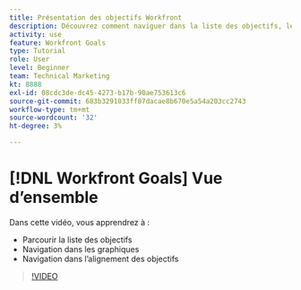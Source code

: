 ```yaml
---
title: Présentation des objectifs Workfront
description: Découvrez comment naviguer dans la liste des objectifs, les graphiques et l’alignement des objectifs.
activity: use
feature: Workfront Goals
type: Tutorial
role: User
level: Beginner
team: Technical Marketing
kt: 8888
exl-id: 08cdc3de-dc45-4273-b17b-90ae753613c6
source-git-commit: 683b3291033ff87dacae8b670e5a54a203cc2743
workflow-type: tm+mt
source-wordcount: '32'
ht-degree: 3%

---
```


# [!DNL Workfront Goals] Vue d’ensemble

Dans cette vidéo, vous apprendrez à :

* Parcourir la liste des objectifs
* Navigation dans les graphiques
* Navigation dans l’alignement des objectifs

>[!VIDEO](https://video.tv.adobe.com/v/335182/?quality=12)

